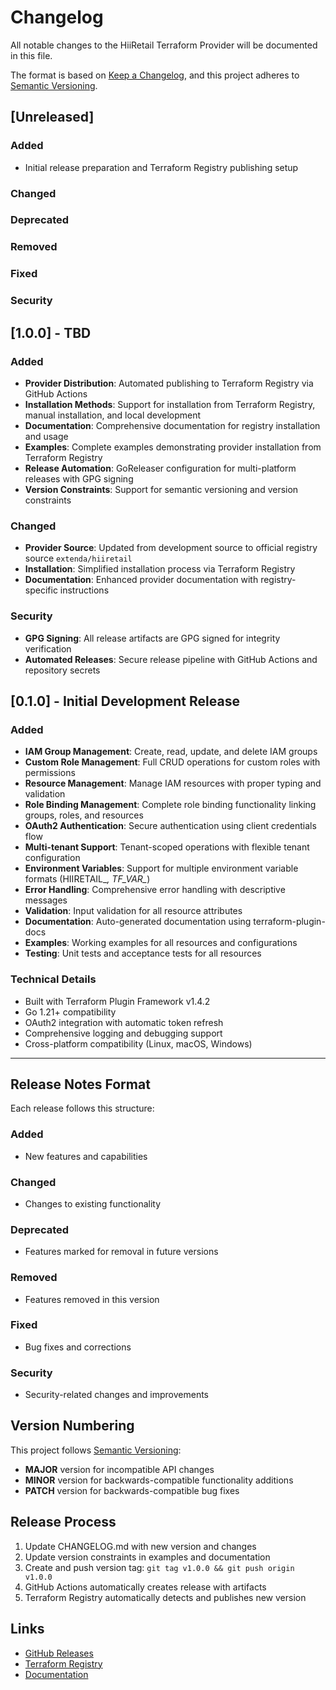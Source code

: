 # Changelog

All notable changes to the HiiRetail Terraform Provider will be documented in this file.

The format is based on [Keep a Changelog](https://keepachangelog.com/en/1.0.0/),
and this project adheres to [Semantic Versioning](https://semver.org/spec/v2.0.0.html).

## [Unreleased]

### Added
- Initial release preparation and Terraform Registry publishing setup

### Changed

### Deprecated

### Removed

### Fixed

### Security

## [1.0.0] - TBD

### Added
- **Provider Distribution**: Automated publishing to Terraform Registry via GitHub Actions
- **Installation Methods**: Support for installation from Terraform Registry, manual installation, and local development
- **Documentation**: Comprehensive documentation for registry installation and usage
- **Examples**: Complete examples demonstrating provider installation from Terraform Registry
- **Release Automation**: GoReleaser configuration for multi-platform releases with GPG signing
- **Version Constraints**: Support for semantic versioning and version constraints

### Changed
- **Provider Source**: Updated from development source to official registry source `extenda/hiiretail`
- **Installation**: Simplified installation process via Terraform Registry
- **Documentation**: Enhanced provider documentation with registry-specific instructions

### Security
- **GPG Signing**: All release artifacts are GPG signed for integrity verification
- **Automated Releases**: Secure release pipeline with GitHub Actions and repository secrets

## [0.1.0] - Initial Development Release

### Added
- **IAM Group Management**: Create, read, update, and delete IAM groups
- **Custom Role Management**: Full CRUD operations for custom roles with permissions
- **Resource Management**: Manage IAM resources with proper typing and validation
- **Role Binding Management**: Complete role binding functionality linking groups, roles, and resources
- **OAuth2 Authentication**: Secure authentication using client credentials flow
- **Multi-tenant Support**: Tenant-scoped operations with flexible tenant configuration
- **Environment Variables**: Support for multiple environment variable formats (HIIRETAIL_*, TF_VAR_*)
- **Error Handling**: Comprehensive error handling with descriptive messages
- **Validation**: Input validation for all resource attributes
- **Documentation**: Auto-generated documentation using terraform-plugin-docs
- **Examples**: Working examples for all resources and configurations
- **Testing**: Unit tests and acceptance tests for all resources

### Technical Details
- Built with Terraform Plugin Framework v1.4.2
- Go 1.21+ compatibility
- OAuth2 integration with automatic token refresh
- Comprehensive logging and debugging support
- Cross-platform compatibility (Linux, macOS, Windows)

---

## Release Notes Format

Each release follows this structure:

### Added
- New features and capabilities

### Changed  
- Changes to existing functionality

### Deprecated
- Features marked for removal in future versions

### Removed
- Features removed in this version

### Fixed
- Bug fixes and corrections

### Security
- Security-related changes and improvements

## Version Numbering

This project follows [Semantic Versioning](https://semver.org/spec/v2.0.0.html):

- **MAJOR** version for incompatible API changes
- **MINOR** version for backwards-compatible functionality additions  
- **PATCH** version for backwards-compatible bug fixes

## Release Process

1. Update CHANGELOG.md with new version and changes
2. Update version constraints in examples and documentation
3. Create and push version tag: `git tag v1.0.0 && git push origin v1.0.0`
4. GitHub Actions automatically creates release with artifacts
5. Terraform Registry automatically detects and publishes new version

## Links

- [GitHub Releases](https://github.com/extenda/terraform-provider-hiiretail/releases)
- [Terraform Registry](https://registry.terraform.io/providers/extenda/hiiretail)
- [Documentation](https://registry.terraform.io/providers/extenda/hiiretail/latest/docs)